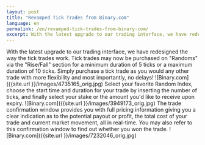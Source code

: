 ```yaml
---
layout: post
title: "Revamped Tick Trades from Binary.com"
language: en
permalink: /en/revamped-tick-trades-from-binary-com/
excerpt: With the latest upgrade to our trading interface, we have redesigned the way the tick trades work. Tick trades may now be purchased on "Randoms" via the "Rise/Fall" section for a minimum duration of 5 ticks or a maximum duration of 10 ticks.
---
```


With the latest upgrade to our trading interface, we have redesigned the way the tick trades work. Tick trades may now be purchased on "Randoms" via the "Rise/Fall" section for a minimum duration of 5 ticks or a maximum duration of 10 ticks. Simply purchase a tick trade as you would any other trade with more flexibility and most importantly, no delays!
 ![Binary.com]({{site.url }}/images/4735165_orig.jpg)
Select your favorite Random Index, choose the start time and duration for your trade by inserting the number of ticks, and finally select your stake or the amount you'd like to receive upon expiry.
 ![Binary.com]({{site.url }}/images/3949173_orig.jpg)
The trade confirmation window provides you with full pricing information giving you a clear indication as to the potential payout or profit, the total cost of your trade and current market movement, all in real-time. You may also refer to this confirmation window to find out whether you won the trade.
 ![Binary.com]({{site.url }}/images/7232046_orig.jpg)
